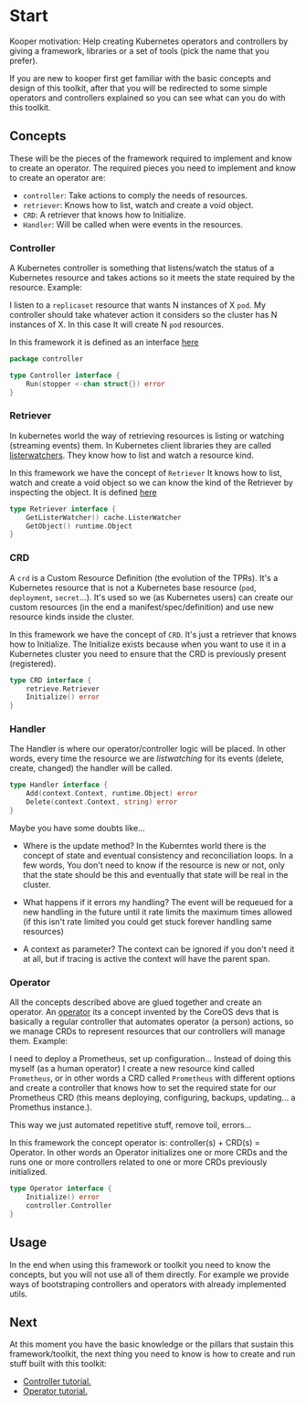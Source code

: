 
Start
=====

Kooper motivation: Help creating Kubernetes operators and controllers by giving a framework, libraries or a set of tools (pick the name that you prefer).

If you are new to kooper first get familiar with the basic concepts and design of this toolkit, after that you will be redirected to some simple operators and controllers explained so you can see what can you do with this toolkit.
	
## Concepts

These will be the pieces of the framework required to implement and know to create an operator.
The required pieces you need to implement and know to create an operator are:
* `controller`: Take actions to comply the needs of resources.
* `retriever`: Knows how to list, watch and create a void object.
* `CRD`: A retriever that knows how to Initialize.
* `Handler`: Will be called when were events in the resources.

### Controller

A Kubernetes controller is something that listens/watch the status of a Kubernetes resource and takes actions so it meets the state required by the resource. Example:

I listen to a `replicaset` resource that wants N instances of X `pod`. My controller should take whatever action it considers so the cluster has N instances of X. In this case It will create N `pod` resources.

In this framework it is defined as an interface [here](https://github.com/szlabs/kooper/tree/master/operator/controller)

```go
package controller

type Controller interface {
	Run(stopper <-chan struct{}) error
}
```

### Retriever

In kubernetes world the way of retrieving resources is listing or watching (streaming events) them. In Kubernetes client libraries they are called [listerwatchers](https://github.com/kubernetes/client-go/blob/1b825e3a786379cb2ae2edc98a39e9c8cd68ee3c/tools/cache/listwatch.go#L35-L41). They know how to list and watch a resource kind.

In this framework we have the concept of `Retriever` It knows how to list, watch and create a void object
so we can know the kind of the Retriever by inspecting the object. It is defined [here](https://github.com/szlabs/kooper/tree/master/operator/retrieve)

```go
type Retriever interface {
	GetListerWatcher() cache.ListerWatcher
	GetObject() runtime.Object
}
```

### CRD

A `crd` is a Custom Resource Definition (the evolution of the TPRs). It's a Kubernetes resource that is not a Kubernetes base resource (`pod`, `deployment`, `secret`...). It's used so we (as Kubernetes users) can create our custom resources (in the end a manifest/spec/definition) and use new resource kinds inside the cluster.

In this framework we have the concept of `CRD`. It's just a retriever that knows how to Initialize.
The Initialize exists because when you want to use it in a Kubernetes cluster you need to ensure that the CRD is previously present (registered).

```go
type CRD interface {
	retrieve.Retriever
	Initialize() error
}
```

### Handler

The Handler is where our operator/controller logic will be placed. In other words, every time the resource we are *listwatching* for its events (delete, create, changed) the handler will be called.

```go
type Handler interface {
	Add(context.Context, runtime.Object) error
	Delete(context.Context, string) error
}
```

Maybe you have some doubts like... 

* Where is the update method?
In the Kuberntes world there is the concept of state and eventual consistency and reconciliation loops. In a few words, You don't need to know
if the resource is new or not, only that the state should be this and eventually that state will be real in the cluster.

* What happens if it errors my handling?
The event will be requeued for a new handling in the future until it rate limits the maximum times allowed (if this isn't rate limited you could get stuck forever handling same resources)

* A context as parameter?
The context can be ignored if you don't need it at all, but if tracing is active the context will have the parent span.


### Operator

All the concepts described above are glued together and create an operator. An [operator](https://coreos.com/operators/) its a concept invented by the CoreOS devs that is basically a regular controller that automates operator (a person) actions, so we manage CRDs to represent resources that our controllers will manage them. Example:

I need to deploy a Prometheus, set up configuration... Instead of doing this myself (as a human operator) I create a new resource kind called `Prometheus`, or in other words a CRD called `Prometheus` with different options and create a controller that knows how to set the required state for our Prometheus CRD (this means deploying, configuring, backups, updating... a Promethus instance.).

This way we just automated repetitive stuff, remove toil, errors...

In this framework the concept operator is: controller(s) + CRD(s) = Operator. In other words an Operator initializes one or more CRDs and the runs one or more controllers related to one or more CRDs previously initialized.

```go
type Operator interface {
	Initialize() error
	controller.Controller
}
```

## Usage

In the end when using this framework or toolkit you need to know the concepts, but you will not use
all of them directly. For example we provide ways of bootstraping controllers and operators with already implemented utils.

## Next

At this moment you have the basic knowledge or the pillars that sustain this framework/toolkit, the next
thing you need to know is how to create and run stuff built with this toolkit:

* [Controller tutorial.](controller-tutorial.md)
* [Operator tutorial.](operator-tutorial.md)
